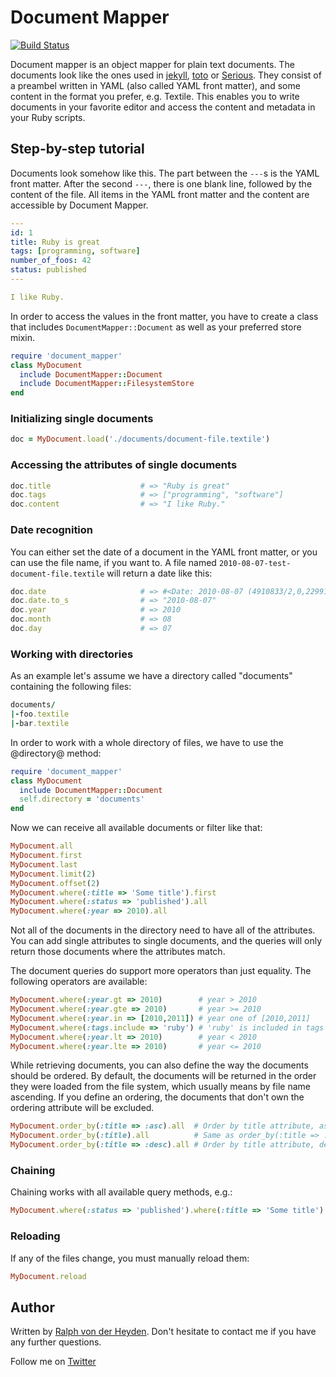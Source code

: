 # Document Mapper

[![Build Status](https://secure.travis-ci.org/ralph/document_mapper.png)](http://travis-ci.org/ralph/document_mapper)

Document mapper is an object mapper for plain text documents. The documents look like the ones used in [jekyll](http://github.com/mojombo/jekyll), [toto](http://github.com/cloudhead/toto) or [Serious](http://github.com/colszowka/serious). They consist of a preambel written in YAML (also called YAML front matter), and some content in the format you prefer, e.g. Textile. This enables you to write documents in your favorite editor and access the content and metadata in your Ruby scripts.


## Step-by-step tutorial

Documents look somehow like this. The part between the ```---```s is the YAML front matter. After the second ```---```, there is one blank line, followed by the content of the file. All items in the YAML front matter and the content are accessible by Document Mapper.

```yaml
---
id: 1
title: Ruby is great
tags: [programming, software]
number_of_foos: 42
status: published
---

I like Ruby.
```


In order to access the values in the front matter, you have to create a class that includes ```DocumentMapper::Document``` as well as your preferred store mixin.

```ruby
require 'document_mapper'
class MyDocument
  include DocumentMapper::Document
  include DocumentMapper::FilesystemStore
end
```

### Initializing single documents

```ruby
doc = MyDocument.load('./documents/document-file.textile')
```


### Accessing the attributes of single documents

```ruby
doc.title                    # => "Ruby is great"
doc.tags                     # => ["programming", "software"]
doc.content                  # => "I like Ruby."
```


### Date recognition

You can either set the date of a document in the YAML front matter, or you can use the file name, if you want to. A file named ```2010-08-07-test-document-file.textile``` will return a date like this:

```ruby
doc.date                     # => #<Date: 2010-08-07 (4910833/2,0,2299161)>
doc.date.to_s                # => "2010-08-07"
doc.year                     # => 2010
doc.month                    # => 08
doc.day                      # => 07
```


### Working with directories

As an example let's assume we have a directory called "documents" containing the following files:

```ruby
documents/
|-foo.textile
|-bar.textile
```


In order to work with a whole directory of files, we have to use the @directory@ method:

```ruby
require 'document_mapper'
class MyDocument
  include DocumentMapper::Document
  self.directory = 'documents'
end
```

Now we can receive all available documents or filter like that:

```ruby
MyDocument.all
MyDocument.first
MyDocument.last
MyDocument.limit(2)
MyDocument.offset(2)
MyDocument.where(:title => 'Some title').first
MyDocument.where(:status => 'published').all
MyDocument.where(:year => 2010).all
```

Not all of the documents in the directory need to have all of the attributes. You can add single attributes to single documents, and the queries will only return those documents where the attributes match.

The document queries do support more operators than just equality. The following operators are available:

```ruby
MyDocument.where(:year.gt => 2010)        # year > 2010
MyDocument.where(:year.gte => 2010)       # year >= 2010
MyDocument.where(:year.in => [2010,2011]) # year one of [2010,2011]
MyDocument.where(:tags.include => 'ruby') # 'ruby' is included in tags = ['ruby', 'rails', ...]
MyDocument.where(:year.lt => 2010)        # year < 2010
MyDocument.where(:year.lte => 2010)       # year <= 2010
```

While retrieving documents, you can also define the way the documents should be ordered. By default, the documents will be returned in the order they were loaded from the file system, which usually means by file name ascending. If you define an ordering, the documents that don't own the ordering attribute will be excluded.

```ruby
MyDocument.order_by(:title => :asc).all  # Order by title attribute, ascending
MyDocument.order_by(:title).all          # Same as order_by(:title => :asc)
MyDocument.order_by(:title => :desc).all # Order by title attribute, descending
```


### Chaining

Chaining works with all available query methods, e.g.:

```ruby
MyDocument.where(:status => 'published').where(:title => 'Some title').limit(2).all
```


### Reloading

If any of the files change, you must manually reload them:

```ruby
MyDocument.reload
```


## Author

Written by [Ralph von der Heyden](http://www.rvdh.de). Don't hesitate to contact me if you have any further questions.

Follow me on [Twitter](http://twitter.com/ralph)
